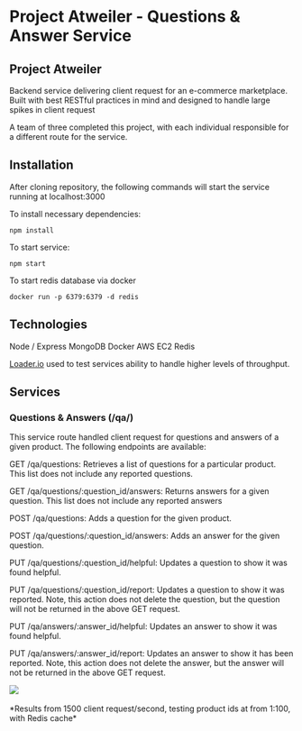 # Project Atweiler - Questions & Answer Service

## Project Atweiler

Backend service delivering client request for an e-commerce marketplace. Built with best RESTful practices in mind and designed to handle large spikes in client request

A team of three completed this project, with each individual responsible for a different route for the service.

## Installation

After cloning repository, the following commands will start the service running at localhost:3000

To install necessary dependencies:

````
npm install
````

To start service:
````
npm start
````

To start redis database via docker
```
docker run -p 6379:6379 -d redis
```


## Technologies
Node / Express
MongoDB
Docker
AWS EC2 
Redis

[Loader.io](https://loader.io/) used to test services ability to handle higher levels of throughput. 

## Services

### Questions & Answers (/qa/)

This service route handled client request for questions and answers of a given product. The following endpoints are available:

GET /qa/questions: Retrieves a list of questions for a particular product. This list does not include any reported questions.

GET /qa/questions/:question_id/answers: Returns answers for a given question. This list does not include any reported answers

POST /qa/questions: Adds a question for the given product.

POST /qa/questions/:question_id/answers: Adds an answer for the given question.

PUT /qa/questions/:question_id/helpful: Updates a question to show it was found helpful.

PUT /qa/questions/:question_id/report: Updates a question to show it was reported. Note, this action does not delete the question, but the question will not be returned in the above GET request.

PUT /qa/answers/:answer_id/helpful: Updates an answer to show it was found helpful.

PUT /qa/answers/:answer_id/report: Updates an answer to show it has been reported. Note, this action does not delete the answer, but the answer will not be returned in the above GET request.


<img src="https://s3.us-west-2.amazonaws.com/secure.notion-static.com/66708709-1914-407b-954d-f0614afb6597/Untitled.png?X-Amz-Algorithm=AWS4-HMAC-SHA256&X-Amz-Credential=AKIAT73L2G45O3KS52Y5%2F20210311%2Fus-west-2%2Fs3%2Faws4_request&X-Amz-Date=20210311T141452Z&X-Amz-Expires=86400&X-Amz-Signature=db801824f0cca981e1bb2aac351e4c3f5d9fcbc9adb70c298d4b2e3cc21d4638&X-Amz-SignedHeaders=host&response-content-disposition=filename%20%3D%22Untitled.png%22" />
<br></br>
*Results from 1500 client request/second, testing product ids at from 1:100, with Redis cache*
